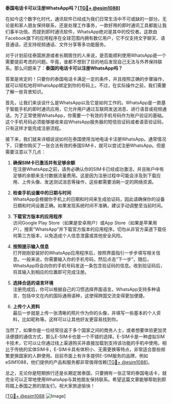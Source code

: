 **泰国电话卡可以注册WhatsApp吗？[[TG💪+ @esim1088](https://t.me/s/esim1088)]**

在如今这个数字化时代，通讯软件已经成为我们日常生活中不可或缺的一部分。无论是和家人朋友保持联系，还是处理工作事务，一款好用的即时通讯工具都能让我们事半功倍。而提到即时通讯软件，WhatsApp绝对是其中的佼佼者。这款由Facebook旗下的应用程序在全球范围内拥有数亿用户，它不仅支持文字聊天、语音通话，还支持视频通话、文件分享等多功能服务。

对于计划前往泰国旅游或者长期居住的人来说，是否能顺利使用WhatsApp是一个需要提前考虑的问题。毕竟，谁都不想到了目的地后发现自己无法与外界保持联系。那么问题来了：**泰国的电话卡可以注册WhatsApp吗？**

答案是肯定的！只要你的泰国电话卡满足一定的条件，并且按照正确的步骤操作，就可以轻松地将WhatsApp绑定到你的号码上。不过，在实际操作之前，我们需要了解一些背景知识。

首先，让我们来谈谈什么是WhatsApp以及它是如何工作的。WhatsApp是一款基于智能手机的即时通讯应用，它允许用户通过互联网发送消息、进行语音或视频通话。为了正常使用WhatsApp，你需要一个有效的手机号码作为账户验证的基础。这个手机号码必须能够接收来自WhatsApp服务器的短信验证码或者语音验证码，只有这样才能完成注册流程。

接下来，我们就来详细说说如何在泰国使用当地电话卡注册WhatsApp。通常情况下，只要你购买了一张合法有效的泰国SIM卡，就可以尝试注册WhatsApp。但是需要注意以下几点：

1. **确保SIM卡已激活并有足够余额**  
   在注册WhatsApp之前，请务必确认你的SIM卡已经成功激活，并且账户中有足够的余额来支付数据流量费用。这是因为注册过程中可能会涉及到下载应用、上传头像、发送测试消息等操作，这些都需要消耗一定的网络资源。

2. **检查手机设置中的日期与时间**  
   WhatsApp会根据你手机上的日期和时间来生成验证码，因此请确保你的设备日期和时间设置正确。如果发现系统时间不准确，建议手动调整至当前时间。

3. **下载官方版本的应用程序**  
   访问Google Play Store（如果是安卓用户）或App Store（如果是苹果用户），搜索“WhatsApp”并下载官方版本的应用程序。切勿从非官方渠道下载任何第三方版本，以免造成个人信息泄露或其他安全风险。

4. **按照提示输入信息**  
   打开刚刚安装好的WhatsApp应用程序后，按照界面指引一步步填写相关信息。一般来说，你需要输入你的手机号码，然后点击“下一步”。随后，WhatsApp将会向你的手机号码发送一条包含验证码的信息。收到验证码后，将其输入到相应的位置即可完成注册。

5. **选择合适的语言环境**  
   注册完成后，你可以根据自己的习惯选择界面语言。WhatsApp支持多种语言，包括中文在内的国际通用语种，这使得跨国交流变得更加便捷。

6. **上传个人资料**  
   最后一步就是上传一张清晰的照片作为你的头像，并填写一些基本的个人资料，比如昵称等。这样可以让其他好友更容易找到你。

当然了，如果你是一位经常往返于多个国家之间的商务人士，或者想要体验更加灵活便捷的通信方式，那么E-SIM卡也是一个不错的选择。E-SIM卡是一种虚拟SIM卡技术，它可以让你通过线上渠道购买并直接加载到支持该功能的手机中使用。相比于传统的实体SIM卡，E-SIM卡具有体积小、无需更换等特点，非常适合那些频繁更换国家的人群使用。目前市面上有许多提供E-SIM服务的品牌，例如eSIM1088，他们提供的产品和服务都非常值得信赖[[TG💪+ @esim1088](https://t.me/s/esim1088)]。

总之，无论你是短期旅行还是长期定居泰国，只要拥有一张正常的泰国电话卡，就完全可以正常地使用WhatsApp与其他朋友保持联系。希望这篇文章能够帮助到即将踏上泰国之旅的朋友们，祝大家旅途愉快！

[[TG💪+ @esim1088](https://t.me/s/esim1088) ![Image](https://i.postimg.cc/4NQfJmqS/Snipaste-2025-05-13-00-14-12.png)]
